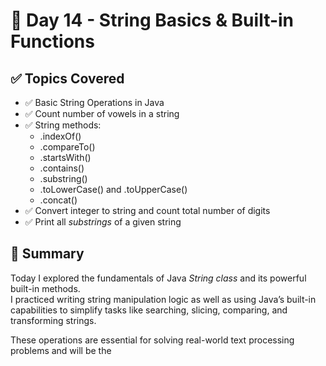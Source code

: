 # 📅 Day 14 - String Basics & Built-in Functions

## ✅ Topics Covered

- ✅ Basic String Operations in Java
- ✅ Count number of vowels in a string
- ✅ String methods:
    - .indexOf()
    - .compareTo()
    - .startsWith()
    - .contains()
    - .substring()
    - .toLowerCase() and .toUpperCase()
    - .concat()
- ✅ Convert integer to string and count total number of digits
- ✅ Print all *substrings* of a given string

## 🧠 Summary

Today I explored the fundamentals of Java *String class* and its powerful built-in methods.  
I practiced writing string manipulation logic as well as using Java’s built-in capabilities to simplify tasks like searching, slicing, comparing, and transforming strings.

These operations are essential for solving real-world text processing problems and will be the